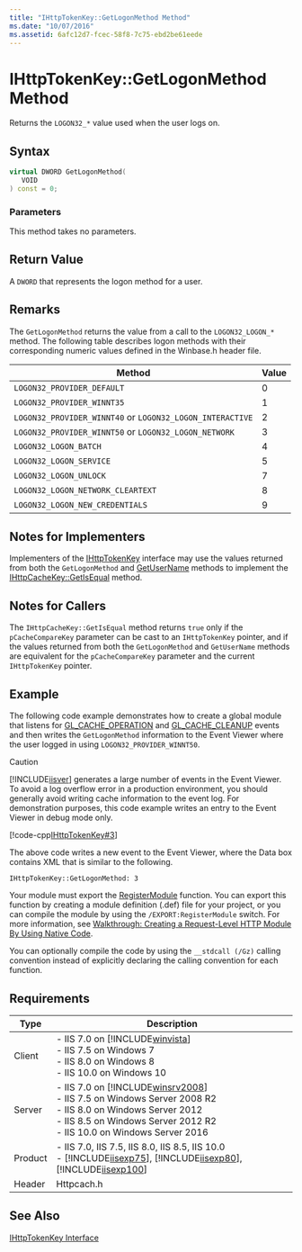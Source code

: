 ```yaml
---
title: "IHttpTokenKey::GetLogonMethod Method"
ms.date: "10/07/2016"
ms.assetid: 6afc12d7-fcec-58f8-7c75-ebd2be61eede
---
```

# IHttpTokenKey::GetLogonMethod Method
Returns the `LOGON32_*` value used when the user logs on.  
  
## Syntax  
  
```cpp  
virtual DWORD GetLogonMethod(  
   VOID  
) const = 0;  
```  
  
### Parameters  
 This method takes no parameters.  
  
## Return Value  
 A `DWORD` that represents the logon method for a user.  
  
## Remarks  
 The `GetLogonMethod` returns the value from a call to the `LOGON32_LOGON_*` method. The following table describes logon methods with their corresponding numeric values defined in the Winbase.h header file.  
  
|Method|Value|  
|------------|-----------|  
|`LOGON32_PROVIDER_DEFAULT`|0|  
|`LOGON32_PROVIDER_WINNT35`|1|  
|`LOGON32_PROVIDER_WINNT40` or `LOGON32_LOGON_INTERACTIVE`|2|  
|`LOGON32_PROVIDER_WINNT50` or `LOGON32_LOGON_NETWORK`|3|  
|`LOGON32_LOGON_BATCH`|4|  
|`LOGON32_LOGON_SERVICE`|5|  
|`LOGON32_LOGON_UNLOCK`|7|  
|`LOGON32_LOGON_NETWORK_CLEARTEXT`|8|  
|`LOGON32_LOGON_NEW_CREDENTIALS`|9|  
  
## Notes for Implementers  
 Implementers of the [IHttpTokenKey](../../web-development-reference/native-code-api-reference/ihttptokenkey-interface.md) interface may use the values returned from both the `GetLogonMethod` and [GetUserName](../../web-development-reference/native-code-api-reference/ihttptokenkey-getusername-method.md) methods to implement the [IHttpCacheKey::GetIsEqual](../../web-development-reference/native-code-api-reference/ihttpcachekey-getisequal-method.md) method.  
  
## Notes for Callers  
 The `IHttpCacheKey::GetIsEqual` method returns `true` only if the `pCacheCompareKey` parameter can be cast to an `IHttpTokenKey` pointer, and if the values returned from both the `GetLogonMethod` and `GetUserName` methods are equivalent for the `pCacheCompareKey` parameter and the current `IHttpTokenKey` pointer.  
  
## Example  
 The following code example demonstrates how to create a global module that listens for [GL_CACHE_OPERATION](../../web-development-reference/native-code-api-reference/request-processing-constants.md) and [GL_CACHE_CLEANUP](../../web-development-reference/native-code-api-reference/request-processing-constants.md) events and then writes the `GetLogonMethod` information to the Event Viewer where the user logged in using `LOGON32_PROVIDER_WINNT50`.  
  
> [!CAUTION]
>  [!INCLUDE[iisver](../../wmi-provider/includes/iisver-md.md)] generates a large number of events in the Event Viewer. To avoid a log overflow error in a production environment, you should generally avoid writing cache information to the event log. For demonstration purposes, this code example writes an entry to the Event Viewer in debug mode only.  
  
 [!code-cpp[IHttpTokenKey#3](~/samples/snippets/cpp/VS_Snippets_IIS/IIS7/IHttpTokenKey/cpp/GetLogonMethod.cpp#3)]  
  
 The above code writes a new event to the Event Viewer, where the Data box contains XML that is similar to the following.  
  
```  
IHttpTokenKey::GetLogonMethod: 3  
```  
  
 Your module must export the [RegisterModule](../../web-development-reference/native-code-api-reference/pfn-registermodule-function.md) function. You can export this function by creating a module definition (.def) file for your project, or you can compile the module by using the `/EXPORT:RegisterModule` switch. For more information, see [Walkthrough: Creating a Request-Level HTTP Module By Using Native Code](../../web-development-reference/native-code-development-overview/walkthrough-creating-a-request-level-http-module-by-using-native-code.md).  
  
 You can optionally compile the code by using the `__stdcall (/Gz)` calling convention instead of explicitly declaring the calling convention for each function.  
  
## Requirements  
  
|Type|Description|  
|----------|-----------------|  
|Client|-   IIS 7.0 on [!INCLUDE[winvista](../../wmi-provider/includes/winvista-md.md)]<br />-   IIS 7.5 on Windows 7<br />-   IIS 8.0 on Windows 8<br />-   IIS 10.0 on Windows 10|  
|Server|-   IIS 7.0 on [!INCLUDE[winsrv2008](../../wmi-provider/includes/winsrv2008-md.md)]<br />-   IIS 7.5 on Windows Server 2008 R2<br />-   IIS 8.0 on Windows Server 2012<br />-   IIS 8.5 on Windows Server 2012 R2<br />-   IIS 10.0 on Windows Server 2016|  
|Product|-   IIS 7.0, IIS 7.5, IIS 8.0, IIS 8.5, IIS 10.0<br />-   [!INCLUDE[iisexp75](../../web-development-reference/native-code-api-reference/includes/iisexp75-md.md)], [!INCLUDE[iisexp80](../../web-development-reference/native-code-api-reference/includes/iisexp80-md.md)], [!INCLUDE[iisexp100](../../web-development-reference/native-code-api-reference/includes/iisexp100-md.md)]|  
|Header|Httpcach.h|  
  
## See Also  
 [IHttpTokenKey Interface](../../web-development-reference/native-code-api-reference/ihttptokenkey-interface.md)